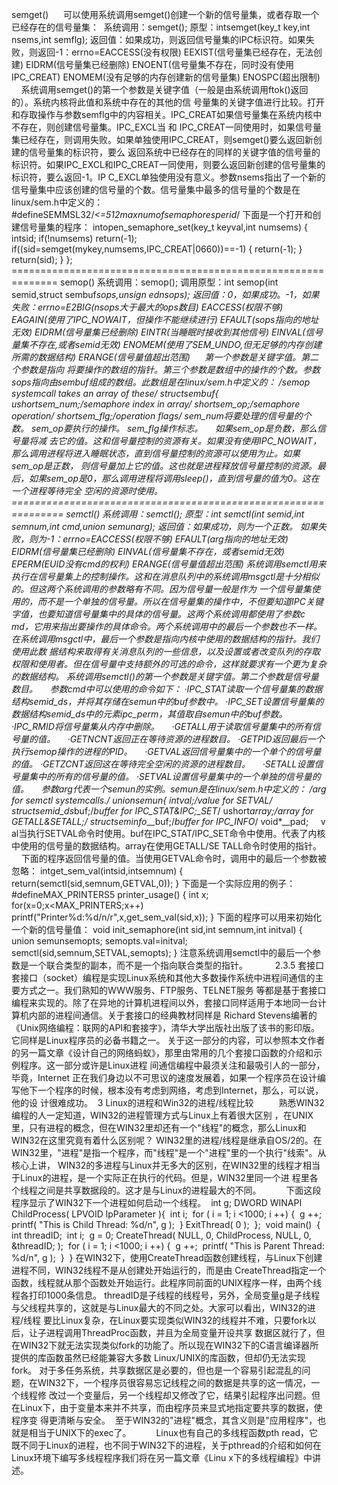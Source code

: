 semget()      可以使用系统调用semget()创建一个新的信号量集，或者存取一个已经存在的信号量集：  系统调用：semget();
原型：intsemget(key_t key,int nsems,int semflg);
返回值：如果成功，则返回信号量集的IPC标识符。如果失败，则返回-1：errno=EACCESS(没有权限) EEXIST(信号量集已经存在，无法创建)
EIDRM(信号量集已经删除) ENOENT(信号量集不存在，同时没有使用IPC_CREAT) ENOMEM(没有足够的内存创建新的信号量集)
ENOSPC(超出限制)     系统调用semget()的第一个参数是关键字值（一般是由系统调用ftok()返回的）。系统内核将此值和系统中存在的其他的信
号量集的关键字值进行比较。打开和存取操作与参数semflg中的内容相关。IPC_CREAT如果信号量集在系统内核中不存在，则创建信号量集。IPC_EXCL当
和 IPC_CREAT一同使用时，如果信号量集已经存在，则调用失败。如果单独使用IPC_CREAT，则semget()要么返回新创建的信号量集的标识符，要么
返回系统中已经存在的同样的关键字值的信号量的标识符。如果IPC_EXCL和IPC_CREAT一同使用，则要么返回新创建的信号量集的标识符，要么返回-1。IP
C_EXCL单独使用没有意义。参数nsems指出了一个新的信号量集中应该创建的信号量的个数。信号量集中最多的信号量的个数是在linux/sem.h中定义的：
#defineSEMMSL32/*<=512maxnumofsemaphoresperid*/ 下面是一个打开和创建信号量集的程序：
intopen_semaphore_set(key_t keyval,int numsems) { intsid; if(!numsems)
return(-1); if((sid=semget(mykey,numsems,IPC_CREAT|0660))==-1) { return(-1); }
return(sid); } };
============================================================== semop()
系统调用：semop(); 调用原型：int semop(int semid,struct sembuf*sops,unsign ednsops);
返回值：0，如果成功。-1，如果失败：errno=E2BIG(nsops大于最大的ops数目) EACCESS(权限不够)
EAGAIN(使用了IPC_NOWAIT，但操作不能继续进行) EFAULT(sops指向的地址无效) EIDRM(信号量集已经删除)
EINTR(当睡眠时接收到其他信号) EINVAL(信号量集不存在,或者semid无效)
ENOMEM(使用了SEM_UNDO,但无足够的内存创建所需的数据结构) ERANGE(信号量值超出范围)      第一个参数是关键字值。第二个参数是指向
将要操作的数组的指针。第三个参数是数组中的操作的个数。参数sops指向由sembuf组成的数组。此数组是在linux/sem.h中定义的： /*semop
systemcall takes an array of these*/ structsembuf{ ushortsem_num;/*semaphore
index in array*/ shortsem_op;/*semaphore operation*/ shortsem_flg;/*operation
flags*/ sem_num将要处理的信号量的个数。 sem_op要执行的操作。 sem_flg操作标志。     如果sem_op是负数，那么信号量将减
去它的值。这和信号量控制的资源有关。如果没有使用IPC_NOWAIT，那么调用进程将进入睡眠状态，直到信号量控制的资源可以使用为止。如果sem_op是正数，
则信号量加上它的值。这也就是进程释放信号量控制的资源。最后，如果sem_op是0，那么调用进程将调用sleep()，直到信号量的值为0。这在一个进程等待完全
空闲的资源时使用。 ===============================================================
semctl() 系统调用：semctl(); 原型：int semctl(int semid,int semnum,int cmd,union
semunarg); 返回值：如果成功，则为一个正数。 如果失败，则为-1：errno=EACCESS(权限不够) EFAULT(arg指向的地址无效)
EIDRM(信号量集已经删除) EINVAL(信号量集不存在，或者semid无效) EPERM(EUID没有cmd的权利) ERANGE(信号量值超出范围)
系统调用semctl用来执行在信号量集上的控制操作。这和在消息队列中的系统调用msgctl是十分相似的。但这两个系统调用的参数略有不同。因为信号量一般是作为
一个信号量集使用的，而不是一个单独的信号量。所以在信号量集的操作中，不但要知道IPC关键字值，也要知道信号量集中的具体的信号量。这两个系统调用都使用了参数c
md，它用来指出要操作的具体命令。两个系统调用中的最后一个参数也不一样。在系统调用msgctl中，最后一个参数是指向内核中使用的数据结构的指针。我们使用此数
据结构来取得有关消息队列的一些信息，以及设置或者改变队列的存取权限和使用者。但在信号量中支持额外的可选的命令，这样就要求有一个更为复杂的数据结构。
系统调用semctl()的第一个参数是关键字值。第二个参数是信号量数目。     参数cmd中可以使用的命令如下：
·IPC_STAT读取一个信号量集的数据结构semid_ds，并将其存储在semun中的buf参数中。
·IPC_SET设置信号量集的数据结构semid_ds中的元素ipc_perm，其值取自semun中的buf参数。
·IPC_RMID将信号量集从内存中删除。     ·GETALL用于读取信号量集中的所有信号量的值。     ·GETNCNT返回正在等待资源的进程数目。
·GETPID返回最后一个执行semop操作的进程的PID。     ·GETVAL返回信号量集中的一个单个的信号量的值。
·GETZCNT返回这在等待完全空闲的资源的进程数目。     ·SETALL设置信号量集中的所有的信号量的值。
·SETVAL设置信号量集中的一个单独的信号量的值。     参数arg代表一个semun的实例。semun是在linux/sem.h中定义的： /*arg
for semctl systemcalls.*/ unionsemun{ intval;/*value for SETVAL*/
structsemid_ds*buf;/*buffer for IPC_STAT&IPC;_SET*/ ushort*array;/*array for
GETALL&SETALL;*/ structseminfo*__buf;/*buffer for IPC_INFO*/ void*__pad;     v
al当执行SETVAL命令时使用。buf在IPC_STAT/IPC_SET命令中使用。代表了内核中使用的信号量的数据结构。array在使用GETALL/SE
TALL命令时使用的指针。     下面的程序返回信号量的值。当使用GETVAL命令时，调用中的最后一个参数被忽略：
intget_sem_val(intsid,intsemnum) { return(semctl(sid,semnum,GETVAL,0)); }
下面是一个实际应用的例子： #defineMAX_PRINTERS5 printer_usage() { int x;
for(x=0;x<MAX_PRINTERS;x++) printf("Printer%d:%d/n/r",x,get_sem_val(sid,x)); }
下面的程序可以用来初始化一个新的信号量值： void init_semaphore(int sid,int semnum,int initval) {
union semunsemopts; semopts.val=initval; semctl(sid,semnum,SETVAL,semopts); }
注意系统调用semctl中的最后一个参数是一个联合类型的副本，而不是一个指向联合类型的指针。   　　 2.3.5 套接口
套接口（socket）编程是实现Linux系统和其他大多数操作系统中进程间通信的主要方式之一。我们熟知的WWW服务、FTP服务、TELNET服务
等都是基于套接口编程来实现的。除了在异地的计算机进程间以外，套接口同样适用于本地同一台计算机内部的进程间通信。关于套接口的经典教材同样是 Richard
Stevens编著的《Unix网络编程：联网的API和套接字》，清华大学出版社出版了该书的影印版。它同样是Linux程序员的必备书籍之一。
关于这一部分的内容，可以参照本文作者的另一篇文章《设计自己的网络蚂蚁》，那里由常用的几个套接口函数的介绍和示例程序。这一部分或许是Linux进程
间通信编程中最须关注和最吸引人的一部分，毕竟，Internet
正在我们身边以不可思议的速度发展着，如果一个程序员在设计编写他下一个程序的时候，根本没有考虑到网络，考虑到Internet，那么，可以说，他的设
计很难成功。  3 Linux的进程和Win32的进程/线程比较  　　 熟悉WIN32编程的人一定知道，WIN32的进程管理方式与Linux上有着很大区别
，在UNIX里，只有进程的概念，但在WIN32里却还有一个"线程"的概念，那么Linux和WIN32在这里究竟有着什么区别呢？
WIN32里的进程/线程是继承自OS/2的。在WIN32里，"进程"是指一个程序，而"线程"是一个"进程"里的一个执行"线索"。从核心上讲，
WIN32的多进程与Linux并无多大的区别，在WIN32里的线程才相当于Linux的进程，是一个实际正在执行的代码。但是，WIN32里同一个进
程里各个线程之间是共享数据段的。这才是与Linux的进程最大的不同。  　　 下面这段程序显示了WIN32下一个进程如何启动一个线程。  int g;
DWORD WINAPI ChildProcess( LPVOID lpParameter ){  int i;  for ( i = 1; i
<1000; i ++) {  g ++;  printf( "This is Child Thread: %d/n", g );  }
ExitThread( 0 );  };  void main()  {  int threadID;  int i;  g = 0;
CreateThread( NULL, 0, ChildProcess, NULL, 0, &threadID; );  for ( i = 1; i
<1000; i ++) {  g ++;  printf( "This is Parent Thread: %d/n", g );  }  }
在WIN32下，使用CreateThread函数创建线程，与Linux下创建进程不同，WIN32线程不是从创建处开始运行的，而是由
CreateThread指定一个函数，线程就从那个函数处开始运行。此程序同前面的UNIX程序一样，由两个线程各打印1000条信息。
threadID是子线程的线程号，另外，全局变量g是子线程与父线程共享的，这就是与Linux最大的不同之处。大家可以看出，WIN32的进程/线程
要比Linux复杂，在Linux要实现类似WIN32的线程并不难，只要fork以后，让子进程调用ThreadProc函数，并且为全局变量开设共享
数据区就行了，但在WIN32下就无法实现类似fork的功能了。所以现在WIN32下的C语言编译器所提供的库函数虽然已经能兼容大多数
Linux/UNIX的库函数，但却仍无法实现fork。
对于多任务系统，共享数据区是必要的，但也是一个容易引起混乱的问题，在WIN32下，一个程序员很容易忘记线程之间的数据是共享的这一情况，一个线程修
改过一个变量后，另一个线程却又修改了它，结果引起程序出问题。但在Linux下，由于变量本来并不共享，而由程序员来显式地指定要共享的数据，使程序变
得更清晰与安全。  至于WIN32的"进程"概念，其含义则是"应用程序"，也就是相当于UNIX下的exec了。  　　 Linux也有自己的多线程函数pth
read，它既不同于Linux的进程，也不同于WIN32下的进程，关于pthread的介绍和如何在Linux环境下编写多线程程序我们将在另一篇文章《Linu
x下的多线程编程》中讲述。

